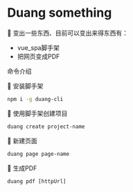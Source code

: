 # Duang something

🌰 变出一些东西、目前可以变出来得东西有： 
- vue_spa脚手架
- 把网页变成PDF

命令介绍

🍎 安装脚手架
```bash
npm i -g duang-cli
```

🍏 使用脚手架创建项目

```bash
duang create project-name
```

🍌 新建页面
```bash
duang page page-name
```

:pear: 生成PDF
```
duang pdf [httpUrl]
```